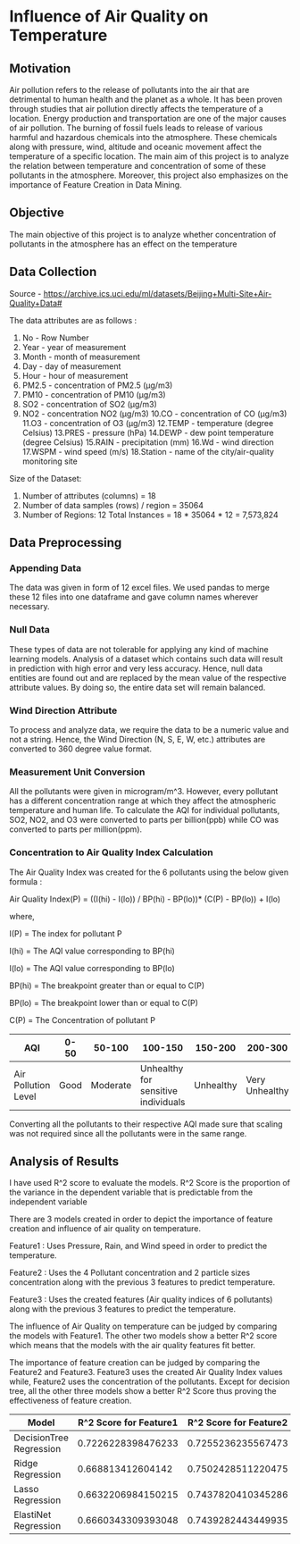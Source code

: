 # Influence of Air Quality on Temperature
## Motivation 
Air pollution refers to the release of pollutants into the air that are
detrimental to human health and the planet as a whole. It has been proven through
studies that air pollution directly affects the temperature of a location. Energy production
and transportation are one of the major causes of air pollution. The burning of fossil
fuels leads to release of various harmful and hazardous chemicals into the atmosphere.
These chemicals along with pressure, wind, altitude and oceanic movement affect the
temperature of a specific location. The main aim of this project is to analyze the relation between
temperature and concentration of some of these pollutants in the
atmosphere. Moreover, this project also emphasizes on the importance of Feature Creation in Data Mining.

## Objective
The main objective of this project is to analyze whether concentration of
pollutants in the atmosphere has an effect on the temperature

## Data Collection
Source - https://archive.ics.uci.edu/ml/datasets/Beijing+Multi-Site+Air-Quality+Data#

The data attributes are as follows :
1. No - Row Number
2. Year - year of measurement
3. Month - month of measurement
4. Day - day of measurement
5. Hour - hour of measurement
6. PM2.5 - concentration of PM2.5 (μg/m3)
7. PM10 - concentration of PM10 (μg/m3)
8. SO2 - concentration of SO2 (μg/m3)
9. NO2 - concentration NO2 (μg/m3)
10.CO - concentration of CO (μg/m3)
11.O3 - concentration of O3 (μg/m3)
12.TEMP - temperature (degree Celsius)
13.PRES - pressure (hPa)
14.DEWP - dew point temperature (degree Celsius)
15.RAIN - precipitation (mm)
16.Wd - wind direction
17.WSPM - wind speed (m/s)
18.Station - name of the city/air-quality monitoring site

Size of the Dataset:
1. Number of attributes (columns) = 18
2. Number of data samples (rows) / region = 35064
3. Number of Regions: 12
Total Instances = 18 * 35064 * 12 = 7,573,824

## Data Preprocessing
### Appending Data
The data was given in form of 12 excel files. We used pandas to
merge these 12 files into one dataframe and gave column names wherever necessary.
### Null Data
These types of data are not tolerable for applying any kind of machine
learning models. Analysis of a dataset which contains such data will result in prediction
with high error and very less accuracy. Hence, null data entities are found out and are
replaced by the mean value of the respective attribute values. By doing so, the entire
data set will remain balanced.
### Wind Direction Attribute
To process and analyze data, we require the data to be a
numeric value and not a string. Hence, the Wind Direction (N, S, E, W, etc.) attributes
are converted to 360 degree value format.
### Measurement Unit Conversion
All the pollutants were given in microgram/m^3.
However, every pollutant has a different concentration range at which they affect the
atmospheric temperature and human life. To calculate the AQI for individual pollutants,
SO2, NO2, and O3 were converted to parts per billion(ppb) while CO was converted to
parts per million(ppm).

### Concentration to Air Quality Index Calculation

The Air Quality Index was created for the 6 pollutants using the below given formula : 

Air Quality Index(P) = ((I(hi) - I(lo)) / BP(hi) - BP(lo))* (C(P) - BP(lo)) + I(lo)

where,

I(P) = The index for pollutant P

I(hi) = The AQI value corresponding to BP(hi)

I(lo) = The AQI value corresponding to BP(lo)

BP(hi) = The breakpoint greater than or equal to C(P)

BP(lo) = The breakpoint lower than or equal to C(P)

C(P) = The Concentration of pollutant P

AQI | 0-50 | 50-100 | 100-150 | 150-200 | 200-300 | 300-500
--- | ---- | ------ | ------- | ------- | ------- | -------
Air Pollution Level | Good | Moderate | Unhealthy for sensitive individuals | Unhealthy | Very Unhealthy | Hazardous

Converting all the pollutants to their respective AQI made sure that scaling was not
required since all the pollutants were in the same range.


## Analysis of Results

I have used R^2 score to evaluate the models.  R^2 Score is the proportion of the variance in the dependent variable that is predictable from the independent variable

There are 3 models created in order to depict the importance of feature creation and influence of air quality on temperature. 

Feature1 : Uses Pressure, Rain, and Wind speed in order to predict the temperature.

Feature2 : Uses the 4 Pollutant concentration and 2 particle sizes concentration along with the previous 3 features to predict temperature.

Feature3 : Uses the created features (Air quality indices of 6 pollutants) along with the previous 3 features to predict the temperature.

The influence of Air Quality on temperature can be judged by comparing the models with Feature1. The other two models show a better R^2 score which means that the models
with the air quality features fit better. 

The importance of feature creation can be judged by comparing the Feature2 and Feature3. Feature3 uses the created Air Quality Index values while,
Feature2 uses the concentration of the pollutants. Except for decision tree, all the other three models show a better R^2 Score thus proving the effectiveness
of feature creation.



Model | R^2 Score for Feature1 | R^2 Score for Feature2 | R^2 Score for Feature3
----- | ---------------------- | ---------------------- | ---------------------- |
DecisionTree Regression | 0.7226228398476233 | 0.7255236235567473 | 0.7254002902689967
Ridge Regression | 0.668813412604142 | 0.7502428511220475 | 0.7507785142635952
Lasso Regression | 0.6632206984150215 | 0.7437820410345286 | 0.7502508124379266
ElastiNet Regression | 0.6660343309393048 | 0.7439282443449935 | 0.7504926807317898
